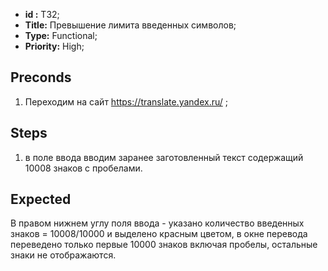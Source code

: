  - **id :** T32;
 - **Title:** Превышение лимита введенных символов;
 - **Type:** Functional;
 - **Priority:** High;

## Preconds

1. Переходим на сайт https://translate.yandex.ru/ ;	

## Steps

 1. в поле ввода вводим заранее заготовленный текст содержащий 10008 знаков с пробелами.
 
## Expected
  
 В правом нижнем углу поля ввода - указано количество введенных знаков = 10008/10000 и выделено красным цветом, в окне перевода переведено только первые 10000 знаков включая пробелы, остальные знаки не отображаются.